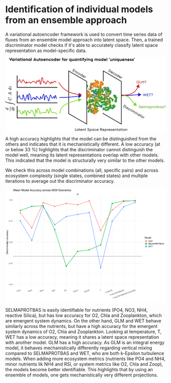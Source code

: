 # Identification of individual models from an ensemble approach
A variational autoencoder framework is used to convert time series data of fluxes from an ensemble model approach into latent space. Then, a trained discriminator model checks if it's able to accurately classify latent space representation as model-specific data. 

<a href="url"><img src="concept.png" align="center"  ></a>

A high accuracy highlights that the model can be distinguished from the others and indicates that it is mechanistically different. A low accuracy (at or below 33 %) highlights that the discriminator cannot distinguish the model well, meaning its latent representations overlap with other models. This indicated that the model is structurally very similar to the other models.

We check this across model combinations (all, specific pairs) and across ecosystem complexity (single states, combined states) and multiple iterations to average out the discriminator accuracy.

<a href="url"><img src="accuracy.png" align="center"  ></a>

SELMAPROTBAS is easily identifiable for nutrients (PO4, NO3, NH4, reactive Silica), but has low accuracy for O2, Chla and Zooplankton, which are emergent system dynamics. On the other hand, GLM and WET behave similarly across the nutrients, but have a high accuracy for the emergent system dynamics of O2, Chla and Zooplankton. Looking at temperature, T, WET has a low accuracy, meaning it shares a latent space representation with another model. GLM has a high accuracy. As GLM is an integral energy model, it behaves mechanistically differently regarding vertical mixing compared to SELMAPROTBAS and WET, who are both k-Epsilon turbulence models. When adding more ecosystem metrics (nutrients like PO4 and NH4, minor nutrients lik NH4 and RSI, or system metrics like O2, Chla and Zoop), the models become better identifiable. This highlights that by using an ensemble of models, one gets mechanistically very different projections.